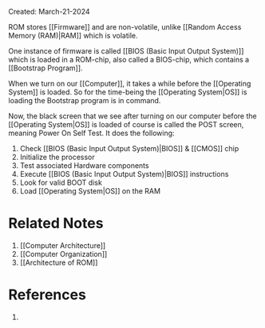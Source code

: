 Created: March-21-2024

ROM stores [[Firmware]] and are non-volatile, unlike [[Random Access Memory (RAM)|RAM]] which is volatile.

One instance of firmware is called [[BIOS (Basic Input Output System)]] which is loaded in a ROM-chip, also called a BIOS-chip, which contains a [[Bootstrap Program]].

When we turn on our [[Computer]], it takes a while before the [[Operating System]] is loaded. So for the time-being the [[Operating System|OS]] is loading the Bootstrap program is in command.

Now, the black screen that we see after turning on our computer before the [[Operating System|OS]] is loaded of course is called the POST screen, meaning Power On Self Test. It does the following:

1. Check [[BIOS (Basic Input Output System)|BIOS]] & [[CMOS]] chip
2. Initialize the processor
3. Test associated Hardware components
4. Execute [[BIOS (Basic Input Output System)|BIOS]] instructions
5. Look for valid BOOT disk
6. Load [[Operating System|OS]] on the RAM
# Related Notes

1. [[Computer Architecture]]
2. [[Computer Organization]]
3. [[Architecture of ROM]]
# References

1. 